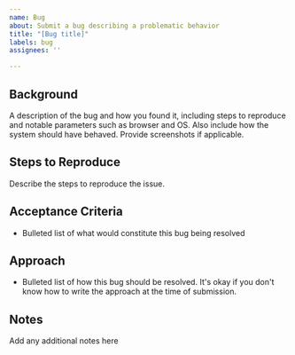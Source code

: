 ```yaml
---
name: Bug
about: Submit a bug describing a problematic behavior
title: "[Bug title]"
labels: bug
assignees: ''

---
```


## Background

A description of the bug and how you found it, including steps to reproduce and notable parameters such as browser and OS. Also include how the system should have behaved. Provide screenshots if applicable.

## Steps to Reproduce

Describe the steps to reproduce the issue.

## Acceptance Criteria

- Bulleted list of what would constitute this bug being resolved

## Approach

- Bulleted list of how this bug should be resolved. It's okay if you don't know how to write the approach at the time of submission.

## Notes

Add any additional notes here
